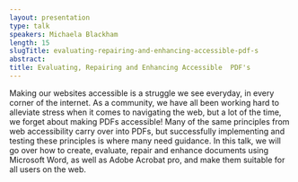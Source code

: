 ```yaml
---
layout: presentation
type: talk
speakers: Michaela Blackham
length: 15
slugTitle: evaluating-repairing-and-enhancing-accessible-pdf-s
abstract:
title: Evaluating, Repairing and Enhancing Accessible  PDF's
---
```

Making our websites accessible is a struggle we see everyday, in every corner of the internet. As a community, we have all been working hard to alleviate stress when it comes to navigating the web, but a lot of the time, we forget about making PDFs accessible! Many of the same principles from web accessibility carry over into PDFs, but successfully implementing and testing these principles is where many need guidance. In this talk, we will go over how to create, evaluate, repair and enhance documents using Microsoft Word, as well as Adobe Acrobat pro, and make them suitable for all users on the web.